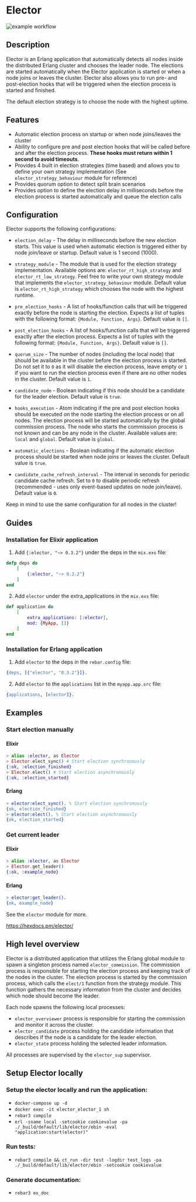 # Elector

![example workflow](https://github.com/alfetahe/elector/actions/workflows/erlang.yml/badge.svg)

## Description
Elector is an Erlang application that automatically detects all nodes inside the distributed Erlang cluster and chooses the leader node.
The elections are started automatically when the Elector application is started or when a node joins or leaves the cluster.
Elector also allows you to run pre- and post-election hooks that will be triggered when the election process is started and finished.

The default election strategy is to choose the node with the highest uptime.

## Features

- Automatic election process on startup or when node joins/leaves the cluster
- Ability to configure pre and post election hooks that will be called before and after the election process. **These hooks must return within 1 second to avoid timeouts**.
- Provides 4 built in election strategies (time based) and allows you to define your own strategy implementation (See `elector_strategy_behaviour` module for reference)
- Provides quorum option to detect split brain scenarios
- Provides option to define the election delay in milliseconds before the election process is started automatically and queue the election calls

## Configuration

Elector supports the following configurations:

- `election_delay` - The delay in milliseconds before the new election starts. This value is used when automatic election is triggered either by node join/leave or startup. Default value is 1 second (1000).

- `strategy_module` - The module that is used for the election strategy implementation. Available options are: `elector_rt_high_strategy` and `elector_rt_low_strategy`. Feel free to write your own strategy module that implements the `elector_strategy_behaviour` module. Default value is `elector_rt_high_strategy` which chooses the node with the highest runtime.

- `pre_election_hooks` - A list of hooks/function calls that will be triggered exactly before the node is starting the election. Expects a list of tuples with the following format: `{Module, Function, Args}`. Default value is `[]`.

- `post_election_hooks` - A list of hooks/function calls that will be triggered exactly after the election process. Expects a list of tuples with the following format: `{Module, Function, Args}`. Default value is `[]`.

- `quorum_size` - The number of nodes (including the local node) that should be available in the cluster before the election process is started. Do not set it to `0` as it will disable the election process, leave empty or `1` if you want to run the election process even if there are no other nodes in the cluster. Default value is `1`.

- `candidate_node` - Boolean indicating if this node should be a candidate for the leader election. Default value is `true`.

- `hooks_execution` - Atom indicating if the pre and post election hooks should be executed on the node starting the election process or on all nodes. The election process will be started automatically by the global commission process. The node who starts the commission process is not known and can be any node in the cluster. Available values are: `local` and `global`. Default value is `global`.

- `automatic_elections` - Boolean indicating if the automatic election process should be started when node joins or leaves the cluster. Default value is `true`.

- `candidate_cache_refresh_interval` - The interval in seconds for periodic candidate cache refresh. Set to `0` to disable periodic refresh (recommended - uses only event-based updates on node join/leave). Default value is `0`.

Keep in mind to use the same configuration for all nodes in the cluster!

## Guides

### Installation for Elixir application

1. Add `{:elector, "~> 0.3.2"}` under the deps in the `mix.exs` file:

```elixir
defp deps do
    [
        {:elector, "~> 0.3.2"}
    ]
end
```

2. Add `elector` under the extra_applications in the `mix.exs` file:

```elixir
def application do
    [
        extra_applications: [:elector],
        mod: {MyApp, []}
    ]
end
```

### Installation for Erlang application

1. Add `elector` to the deps in the `rebar.config` file:

```erlang
{deps, [{"elector", "0.3.2"}]}.
```

2. Add `elector` to the `applications` list in the `myapp.app.src` file:

```erlang
{applications, [elector]}.
```

## Examples

### Start election manually

#### Elixir
```elixir
> alias :elector, as Elector
> Elector.elect_sync() # Start election synchronously
{:ok, :election_finished}
> Elector.elect() # Start election asynchronously
{:ok, :election_started}
```
#### Erlang
```erlang
> elector:elect_sync(). % Start election synchronously
{ok, election_finished}
> elector:elect(). % Start election asynchronously
{ok, election_started}
```

### Get current leader

#### Elixir
```elixir
> alias :elector, as Elector
> Elector.get_leader()
{:ok, :example_node}
```

#### Erlang
```erlang
> elector:get_leader().
{ok, example_node}
```

See the `elector` module for more.

https://hexdocs.pm/elector/


## High level overview
Elector is a distributed application that utilizes the Erlang global module to spawn a singleton process named
`elector_commission`. The commission process is responsible for starting the election process and keeping track of the nodes in the cluster.
The election process is started by the commission process, which calls the `elect/1` function from the strategy module.
This function gathers the necessary information from the cluster and decides which node should become the leader.

Each node spawns the following local processes:
- `elector_overviewer` process is responsible for starting the commission and monitor it across the cluster.
- `elector_candidate` process holding the candidate information that describes if the node is a candidate for the leader election.
- `elector_state` process holding the selected leader information.

All processes are supervised by the `elector_sup` supervisor.


## Setup Elector locally

### Setup the elector locally and run the application:
- `docker-compose up -d`
- `docker exec -it elector_elector_1 sh`
- `rebar3 compile`
- `erl -sname local -setcookie cookievalue -pa ./_build/default/lib/elector/ebin -eval "application:start(elector)"`

### Run tests:
- `rebar3 compile && ct_run -dir test -logdir test_logs -pa ./_build/default/lib/elector/ebin -setcookie cookievalue`

### Generate documentation:
- `rebar3 ex_doc`
